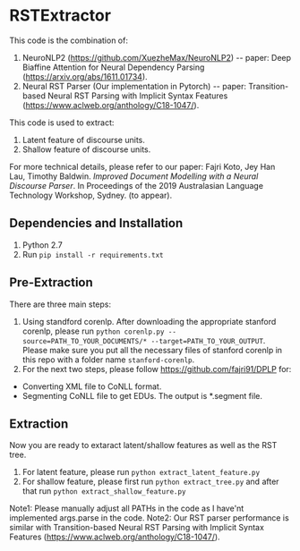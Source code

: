 # RSTExtractor

This code is the combination of:
1. NeuroNLP2 (https://github.com/XuezheMax/NeuroNLP2) -- paper: Deep Biaffine Attention for Neural Dependency Parsing (https://arxiv.org/abs/1611.01734).
2. Neural RST Parser (Our implementation in Pytorch) -- paper: Transition-based Neural RST Parsing with Implicit Syntax Features (https://www.aclweb.org/anthology/C18-1047/).

This code is used to extract:
1. Latent feature of discourse units.
2. Shallow feature of discourse units.

For more technical details, please refer to our paper: Fajri Koto, Jey Han Lau, Timothy Baldwin. _Improved Document Modelling with a Neural Discourse Parser_.  In Proceedings of the 2019 Australasian Language Technology Workshop, Sydney. (to appear).

## Dependencies and Installation
1. Python 2.7
2. Run `pip install -r requirements.txt`

## Pre-Extraction
There are three main steps:
1. Using standford corenlp. After downloading the appropriate stanford corenlp, please run `python corenlp.py --source=PATH_TO_YOUR_DOCUMENTS/* --target=PATH_TO_YOUR_OUTPUT`.  Please make sure you put all the necessary files of stanford corenlp in this repo with a folder name `stanford-corenlp`.
2. For the next two steps, please follow https://github.com/fajri91/DPLP for:
  * Converting XML file to CoNLL format.
  * Segmenting CoNLL file to get EDUs. The output is *.segment file.

## Extraction
Now you are ready to extaract latent/shallow features as well as the RST tree.
1. For latent feature, please run `python extract_latent_feature.py`
2. For shallow feature, please first run `python extract_tree.py` and after that run `python extract_shallow_feature.py`

Note1: Please manually adjust all PATHs in the code as I have'nt implemented args.parse in the code.
Note2: Our RST parser performance is similar with Transition-based Neural RST Parsing with Implicit Syntax Features (https://www.aclweb.org/anthology/C18-1047/).

